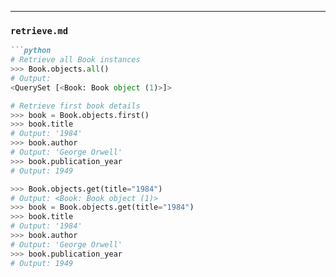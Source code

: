 
---

###  `retrieve.md`
```markdown
```python
# Retrieve all Book instances
>>> Book.objects.all()
# Output:
<QuerySet [<Book: Book object (1)>]>

# Retrieve first book details
>>> book = Book.objects.first()
>>> book.title
# Output: '1984'
>>> book.author
# Output: 'George Orwell'
>>> book.publication_year
# Output: 1949

>>> Book.objects.get(title="1984")
# Output: <Book: Book object (1)>
>>> book = Book.objects.get(title="1984")
>>> book.title
# Output: '1984'
>>> book.author
# Output: 'George Orwell'
>>> book.publication_year
# Output: 1949

